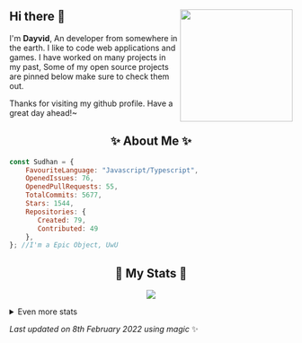 ## Hi there 👋 <img align="right" src="https://avatars.githubusercontent.com/u/77745454?v=4" width="200" />
I'm **Dayvid**, An developer from somewhere in the earth. I like to code web applications and games. I have worked on many projects in my past, Some of my open source projects are pinned below make sure to check them out.
  
Thanks for visiting my github profile. Have a great day ahead!~
  
<h2 align="center"> ✨ About Me ✨</h2>

```js
const Sudhan = {
    FavouriteLanguage: "Javascript/Typescript",
    OpenedIssues: 76,
    OpenedPullRequests: 55,
    TotalCommits: 5677,
    Stars: 1544,
    Repositories: {
       Created: 79,
       Contributed: 49
    },
}; //I'm a Epic Object, UwU
```
  
<h2 align="center"> 🚀 My Stats 🚀</h2>
<p align="center">
<img src="https://github-readme-streak-stats.herokuapp.com/?user=Dayvid-San&theme=tokyonight">
</p>
<details>
  <summary>
      Even more stats
  </summary>
  <p align="center">
    <img src="https://github-profile-trophy.vercel.app/?username=Dayvid-SanPlayz&theme=dracula">
    <img src="https://github-readme-stats.vercel.app/api?username=Dayvid-San&theme=tokyonight">
  </p>
</details>
  
<!-- Last updated on Tue Feb 08 2022 12:23:10 GMT+0000 (Coordinated Universal Time) ;-;-->
<i>Last updated on 8th February 2022 using magic</i> ✨
